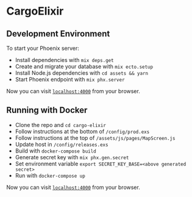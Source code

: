 # CargoElixir

## Development Environment

To start your Phoenix server:

  * Install dependencies with `mix deps.get`
  * Create and migrate your database with `mix ecto.setup`
  * Install Node.js dependencies with `cd assets && yarn`
  * Start Phoenix endpoint with `mix phx.server`

Now you can visit [`localhost:4000`](http://localhost:4000) from your browser.

## Running with Docker

  * Clone the repo and `cd cargo-elixir`
  * Follow instructions at the bottom of `/config/prod.exs`
  * Follow instructions at the top of `/assets/js/pages/MapScreen.js`
  * Update host in `/config/releases.exs`
  * Build with `docker-compose build`
  * Generate secret key with `mix phx.gen.secret`
  * Set environment variable `export SECRET_KEY_BASE=<above generated secret>`
  * Run with `docker-compose up`

Now you can visit [`localhost:4000`](http://localhost:4000) from your browser.
